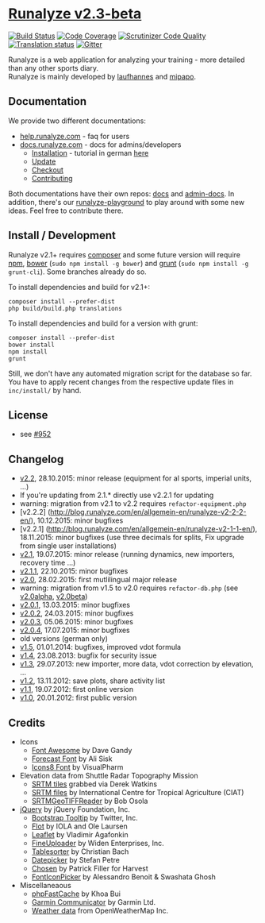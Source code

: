# [Runalyze v2.3-beta](http://blog.runalyze.com)

[![Build Status](https://travis-ci.org/Runalyze/Runalyze.svg?branch=master)](https://travis-ci.org/Runalyze/Runalyze)
[![Code Coverage](https://scrutinizer-ci.com/g/Runalyze/Runalyze/badges/coverage.png?b=master)](https://scrutinizer-ci.com/g/Runalyze/Runalyze/?branch=master)
[![Scrutinizer Code Quality](https://scrutinizer-ci.com/g/Runalyze/Runalyze/badges/quality-score.png?b=master)](https://scrutinizer-ci.com/g/Runalyze/Runalyze/?branch=master)
[![Translation status](http://translate.runalyze.de/widgets/runalyze/-/svg-badge.svg)](http://translate.runalyze.de/engage/runalyze/?utm_source=widget)
[![Gitter](https://badges.gitter.im/Join%20Chat.svg)](https://gitter.im/Runalyze/Runalyze?utm_source=badge&utm_medium=badge&utm_campaign=pr-badge&utm_content=badge)

Runalyze is a web application for analyzing your training - more detailed than any other sports diary.  
Runalyze is mainly developed by [laufhannes](https://github.com/laufhannes) and [mipapo](https://github.com/mipapo).

## Documentation
We provide two different documentations: 
* [help.runalyze.com](http://help.runalyze.com) - faq for users
* [docs.runalyze.com](http://docs.runalyze.com) - docs for admins/developers
  * [Installation](http://docs.runalyze.com/en/latest/install.html) - tutorial in german [here](http://blog.runalyze.com/installation/)
  * [Update](http://docs.runalyze.com/en/latest/update.html)
  * [Checkout](http://docs.runalyze.com/en/latest/checkout.html)
  * [Contributing](http://docs.runalyze.com/en/latest/contribute.html)

Both documentations have their own repos: [docs](https://github.com/Runalyze/docs) and [admin-docs](https://github.com/Runalyze/admin-docs). In addition, there's our [runalyze-playground](https://github.com/Runalyze/runalyze-playground) to play around with some new ideas. Feel free to contribute there.

## Install / Development
Runalyze v2.1+ requires [composer](https://getcomposer.org/doc/00-intro.md#system-requirements) and
some future version will require [npm](https://nodejs.org/download/),
[bower](http://bower.io/) (`sudo npm install -g bower`) and
[grunt](http://gruntjs.com/) (`sudo npm install -g grunt-cli`). Some branches already do so.

To install dependencies and build for v2.1+:
```
composer install --prefer-dist
php build/build.php translations
```

To install dependencies and build for a version with grunt:
```
composer install --prefer-dist
bower install
npm install
grunt
```

Still, we don't have any automated migration script for the database so far.
You have to apply recent changes from the respective update files in `inc/install/` by hand.

## License
* see [#952](https://github.com/Runalyze/Runalyze/issues/952)

## Changelog
* [v2.2](http://blog.runalyze.com/en/allgemein-en/runalyze-v2-2-en/), 28.10.2015: minor release (equipment for al sports, imperial units, ...)
 * If you're updating from 2.1.* directly use v2.2.1 for updating   
 * warning: migration from v2.1 to v2.2 requires `refactor-equipment.php`
 * [v2.2.2] (http://blog.runalyze.com/en/allgemein-en/runalyze-v2-2-2-en/), 10.12.2015: minor bugfixes
 * [v2.2.1] (http://blog.runalyze.com/en/allgemein-en/runalyze-v2-1-1-en/), 18.11.2015: minor bugfixes (use three decimals for splits, Fix upgrade from single user installations) 
* [v2.1](http://blog.runalyze.com/en/allgemein-en/runalyze-v2-1-en/), 19.07.2015: minor release (running dynamics, new importers, recovery time ...)
 * [v2.1.1](http://blog.runalyze.com/en/allgemein-en/runalyze-v2-1-1-en/), 22.10.2015: minor bugfixes
* [v2.0](http://blog.runalyze.com/allgemein/runalyze-v2-0/), 28.02.2015: first mutlilingual major release
 * warning: migration from v1.5 to v2.0 requires `refactor-db.php` (see [v2.0alpha](http://blog.runalyze.com/allgemein/runalyze-v2-0alpha/), [v2.0beta](http://blog.runalyze.com/allgemein/runalyze-v2-0beta/))
 * [v2.0.1](http://blog.runalyze.com/allgemein/runalyze-v2-0-1/), 13.03.2015: minor bugfixes
 * [v2.0.2](http://blog.runalyze.com/en/allgemein-en/runalyze-v2-0-2-2/), 24.03.2015: minor bugfixes
 * [v2.0.3](http://blog.runalyze.com/allgemein/runalyze-v2-0-3/), 05.06.2015: minor bugfixes
 * [v2.0.4](http://blog.runalyze.com/en/allgemein-en/runalyze-v2-0-4-2/), 17.07.2015: minor bugfixes
* old versions (german only)
 * [v1.5](http://blog.runalyze.com/allgemein/runalyze-v1-5/), 01.01.2014: bugfixes, improved vdot formula
 * [v1.4](http://blog.runalyze.com/allgemein/runalyze-v1-4-fix-fuer-sicherheitsproblem/), 23.08.2013: bugfix for security issue
 * [v1.3](http://blog.runalyze.com/allgemein/runalyze-v1-3/), 29.07.2013: new importer, more data, vdot correction by elevation, ...
 * [v1.2](http://blog.runalyze.com/allgemein/runalyze-v1-2/), 13.11.2012: save plots, share activity list
 * [v1.1](http://blog.runalyze.com/allgemein/runalyze-v1-1/), 19.07.2012: first online version
 * [v1.0](http://blog.runalyze.com/allgemein/runalyze-v1-0/), 20.01.2012: first public version

## Credits
* Icons
	* [Font Awesome](http://fontawesome.io/) by Dave Gandy
	* [Forecast Font](http://forecastfont.iconvau.lt/) by Ali Sisk
	* [Icons8 Font](http://icons8.com/) by VisualPharm
* Elevation data from Shuttle Radar Topography Mission
	* [SRTM tiles](http://dwtkns.com/srtm/) grabbed via Derek Watkins
	* [SRTM files](http://srtm.csi.cgiar.org/) by International  Centre for Tropical  Agriculture (CIAT)
	* [SRTMGeoTIFFReader](http://www.osola.org.uk/elevations/index.htm) by Bob Osola
* [jQuery](http://jquery.org/) by jQuery Foundation, Inc.
    * [Bootstrap Tooltip](http://twitter.github.com/bootstrap/javascript.html#tooltips) by Twitter, Inc.
    * [Flot](http://www.flotcharts.org/) by IOLA and Ole Laursen
    * [Leaflet](http://leafletjs.com/) by Vladimir Agafonkin
    * [FineUploader](https://github.com/Widen/fine-uploader) by Widen Enterprises, Inc.
    * [Tablesorter](http://tablesorter.com/docs/) by Christian Bach
    * [Datepicker](http://www.eyecon.ro/) by Stefan Petre
    * [Chosen](http://getharvest.com/) by Patrick Filler for Harvest
    * [FontIconPicker](http://codeb.it/) by Alessandro Benoit &amp; Swashata Ghosh
* Miscellaneaous
    * [phpFastCache](https://github.com/khoaofgod/phpfastcache) by Khoa Bui
    * [Garmin Communicator](http://developer.garmin.com/web-device/garmin-communicator-plugin/) by Garmin Ltd.
    * [Weather data](http://openweathermap.org) from OpenWeatherMap Inc.
